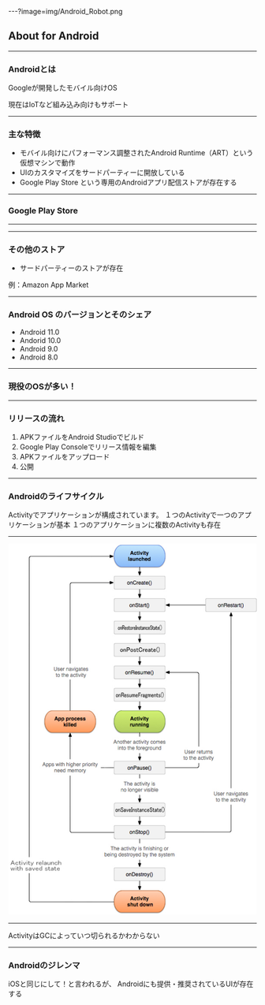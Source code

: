---?image=img/Android_Robot.png
## About for Android

---

### Androidとは

Googleが開発したモバイル向けOS

現在はIoTなど組み込み向けもサポート

---

### 主な特徴

- モバイル向けにパフォーマンス調整されたAndroid Runtime（ART）という仮想マシンで動作
- UIのカスタマイズをサードパーティーに開放している
- Google Play Store という専用のAndroidアプリ配信ストアが存在する

---

### Google Play Store

---



---

### その他のストア

- サードパーティーのストアが存在

例：Amazon App Market

---

### Android OS のバージョンとそのシェア

- Android 11.0
- Andorid 10.0
- Android 9.0
- Android 8.0

---

### 現役のOSが多い！

--- 

### リリースの流れ

1. APKファイルをAndroid Studioでビルド
2. Google Play Consoleでリリース情報を編集
3. APKファイルをアップロード
4. 公開

---

### Androidのライフサイクル

Activityでアプリケーションが構成されています。
１つのActivityで一つのアプリケーションが基本
１つのアプリケーションに複数のActivityも存在

---

![ライフサイクル画像](img/android_jitsumu2_6.jpg)

---

ActivityはGCによっていつ切られるかわからない

---

### Androidのジレンマ

iOSと同じにして！と言われるが、
Androidにも提供・推奨されているUIが存在する
